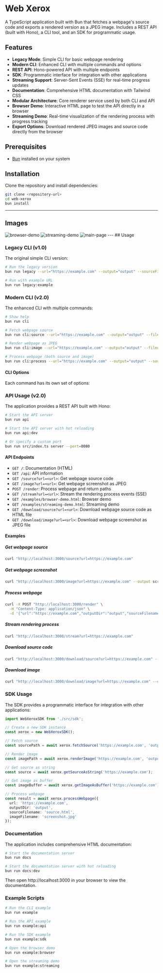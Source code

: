 # Web Xerox

A TypeScript application built with Bun that fetches a webpage's source code and exports a rendered version as a JPEG image. Includes a REST API (built with Hono), a CLI tool, and an SDK for programmatic usage.

## Features

- **Legacy Mode**: Simple CLI for basic webpage rendering
- **Modern CLI**: Enhanced CLI with multiple commands and options
- **REST API**: Hono-powered API with multiple endpoints
- **SDK**: Programmatic interface for integration with other applications
- **Streaming Support**: Server-Sent Events (SSE) for real-time progress updates
- **Documentation**: Comprehensive HTML documentation with Tailwind CSS
- **Modular Architecture**: Core renderer service used by both CLI and API
- **Browser Demo**: Interactive HTML page to test the API directly in a browser
- **Streaming Demo**: Real-time visualization of the rendering process with progress tracking
- **Export Options**: Download rendered JPEG images and source code directly from the browser

## Prerequisites

- [Bun](https://bun.sh/) installed on your system

## Installation

Clone the repository and install dependencies:

```bash
git clone <repository-url>
cd web-xerox
bun install
```

---
## Images
<img src="https://github.com/sarvagyakrcs/web-xerox/blob/main/images/rest-api-demo.png?raw=true" alt="browser-demo" />
<img src="https://github.com/sarvagyakrcs/web-xerox/blob/main/images/streaming-demo.png?raw=true" alt="streaming-demo" />
<img src="https://github.com/sarvagyakrcs/web-xerox/blob/main/images/main-page.png?raw=true" alt="main-page" />
---
## Usage

### Legacy CLI (v1.0)

The original simple CLI version:

```bash
# Run the legacy version
bun run legacy --url="https://example.com" --output="output" --sourceFile="source.html" --imageFile="screenshot.jpg"

# Run with example URL
bun run legacy:example
```

### Modern CLI (v2.0)

The enhanced CLI with multiple commands:

```bash
# Show help
bun run cli

# Fetch webpage source
bun run cli:source --url="https://example.com" --output="output" --filename="source.html"

# Render webpage as JPEG
bun run cli:image --url="https://example.com" --output="output" --filename="screenshot.jpg"

# Process webpage (both source and image)
bun run cli:process --url="https://example.com" --output="output" --source="source.html" --image="screenshot.jpg"
```

#### CLI Options

Each command has its own set of options:

### API Usage (v2.0)

The application provides a REST API built with Hono:

```bash
# Start the API server
bun run api

# Start the API server with hot reloading
bun run api:dev

# Or specify a custom port
bun run src/index.ts server --port=8080
```

#### API Endpoints

- `GET /`: Documentation (HTML)
- `GET /api`: API information
- `GET /source?url=<url>`: Get webpage source code
- `GET /image?url=<url>`: Get webpage screenshot as JPEG
- `POST /render`: Process webpage and return paths
- `GET /stream?url=<url>`: Stream the rendering process events (SSE)
- `GET /examples/browser-demo.html`: Browser demo
- `GET /examples/streaming-demo.html`: Streaming demo
- `GET /download/source?url=<url>`: Download webpage source code as HTML file
- `GET /download/image?url=<url>`: Download webpage screenshot as JPEG file

#### Examples

##### Get webpage source
```bash
curl "http://localhost:3000/source?url=https://example.com"
```

##### Get webpage screenshot
```bash
curl "http://localhost:3000/image?url=https://example.com" --output screenshot.jpg"
```

##### Process webpage
```bash
curl -X POST "http://localhost:3000/render" \
  -H "Content-Type: application/json" \
  -d '{"url":"https://example.com","outputDir":"output","sourceFilename":"source.html","imageFilename":"screenshot.jpg"}'
```

##### Stream rendering process
```bash
curl "http://localhost:3000/stream?url=https://example.com"
```

##### Download source code
```bash
curl "http://localhost:3000/download/source?url=https://example.com" --output webpage.html
```

##### Download image
```bash
curl "http://localhost:3000/download/image?url=https://example.com" --output webpage.jpg
```

### SDK Usage

The SDK provides a programmatic interface for integration with other applications:

```typescript
import WebXeroxSDK from './src/sdk';

// Create a new SDK instance
const xerox = new WebXeroxSDK();

// Fetch source
const sourcePath = await xerox.fetchSource('https://example.com', 'output', 'source.html');

// Render image
const imagePath = await xerox.renderImage('https://example.com', 'output', 'screenshot.jpg');

// Get source as string
const source = await xerox.getSourceAsString('https://example.com');

// Get image as buffer
const imageBuffer = await xerox.getImageAsBuffer('https://example.com');

// Process webpage
const result = await xerox.processWebpage({
  url: 'https://example.com',
  outputDir: 'output',
  sourceFilename: 'source.html',
  imageFilename: 'screenshot.jpg'
});
```

### Documentation

The application includes comprehensive HTML documentation:

```bash
# Start the documentation server
bun run docs

# Start the documentation server with hot reloading
bun run docs:dev
```

Then open http://localhost:3000 in your browser to view the documentation.

### Example Scripts

```bash
# Run the CLI example
bun run example

# Run the API example
bun run example:api

# Run the SDK example
bun run example:sdk

# Open the browser demo
bun run example:browser

# Open the streaming demo
bun run example:streaming
```